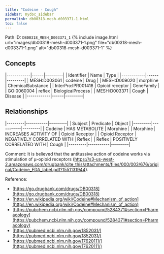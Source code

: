```yaml
---
title: "Codeine - Cough"
sidebar: mydoc_sidebar
permalink: db00318-mesh-d003371-1.html
toc: false 
---
```



Path ID: `DB00318_MESH_D003371_1`
{% include image.html url="images/db00318-mesh-d003371-1.png" file="db00318-mesh-d003371-1.png" alt="db00318-mesh-d003371-1" %}

## Concepts

|------------|------|---------|
| Identifier | Name | Type    |
|------------|------|---------|
| MESH:D003061 | codeine | Drug |
| MESH:D009020 | morphine | ChemicalSubstance |
| InterPro:IPR001418 | Opioid receptor | GeneFamily |
| GO:0060004 | reflex | BiologicalProcess |
| MESH:D003371 | Cough | Disease |
|------------|------|---------|

## Relationships

|---------|-----------|---------|
| Subject | Predicate | Object  |
|---------|-----------|---------|
| Codeine | HAS METABOLITE | Morphine |
| Morphine | INCREASES ACTIVITY OF | Opioid Receptor |
| Opioid Receptor | NEGATIVELY CORRELATED WITH | Reflex |
| Reflex | POSITIVELY CORRELATED WITH | Cough |
|---------|-----------|---------|

Comment: It is believed that the antitussive action of codeine works via stimulation of μ-opioid receptors (https://s3-us-west-2.amazonaws.com/drugbank/cite_this/attachments/files/000/003/676/original/Codeine_FDA_label.pdf?1551131944).

Reference: 
  - [https://go.drugbank.com/drugs/DB00318](https://go.drugbank.com/drugs/DB00318)
  - [https://en.wikipedia.org/wiki/Codeine#Mechanism_of_action](https://en.wikipedia.org/wiki/Codeine#Mechanism_of_action)
  - [https://pubchem.ncbi.nlm.nih.gov/compound/5284371#section=Pharmacology](https://pubchem.ncbi.nlm.nih.gov/compound/5284371#section=Pharmacology)
  - [https://pubmed.ncbi.nlm.nih.gov/1852031/](https://pubmed.ncbi.nlm.nih.gov/1852031/)
  - [https://pubmed.ncbi.nlm.nih.gov/17620111/](https://pubmed.ncbi.nlm.nih.gov/17620111/)
